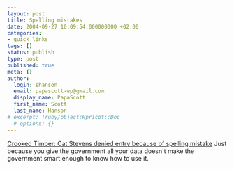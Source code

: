 ```yaml
---
layout: post
title: Spelling mistakes
date: 2004-09-27 10:09:54.000000000 +02:00
categories:
- quick links
tags: []
status: publish
type: post
published: true
meta: {}
author:
  login: shanson
  email: papascott-wp@gmail.com
  display_name: PapaScott
  first_name: Scott
  last_name: Hanson
# excerpt: !ruby/object:Hpricot::Doc
  # options: {}
---
```

<p><a href="http://www.crookedtimber.org/archives/002576.html" title="Crooked Timber: Spelling mistakes">Crooked Timber: Cat Stevens denied entry because of spelling mistake</a> Just because you give the government all your data doesn't make the government smart enough to know how to use it.</p>
